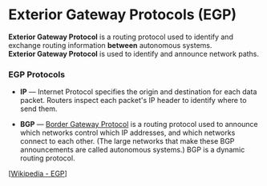 # Exterior Gateway Protocols (EGP)

**Exterior Gateway Protocol** is a routing protocol used to identify and exchange routing information **between** autonomous systems.<br>
**Exterior Gateway Protocol** is used to identify and announce network paths.

### EGP Protocols

- **IP** — Internet Protocol specifies the origin and destination for each data packet.
  Routers inspect each packet's IP header to identify where to send them.

- **BGP** — [Border Gateway Protocol](https://en.wikipedia.org/wiki/Border_Gateway_Protocol) is a routing protocol used to announce which networks control which IP addresses, and which networks connect to each other.
  (The large networks that make these BGP announcements are called autonomous systems.)
  BGP is a dynamic routing protocol.

[[Wikipedia - EGP](https://en.wikipedia.org/wiki/Exterior_gateway_protocol)]
